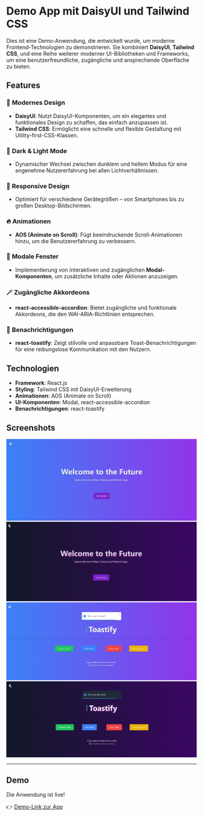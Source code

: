 # **Demo App mit DaisyUI und Tailwind CSS**

Dies ist eine Demo-Anwendung, die entwickelt wurde, um moderne Frontend-Technologien zu demonstrieren. Sie kombiniert **DaisyUI**, **Tailwind CSS**, und eine Reihe weiterer moderner UI-Bibliotheken und Frameworks, um eine benutzerfreundliche, zugängliche und ansprechende Oberfläche zu bieten.

## **Features**

### 🌟 **Modernes Design**
- **DaisyUI**: Nutzt DaisyUI-Komponenten, um ein elegantes und funktionales Design zu schaffen, das einfach anzupassen ist.
- **Tailwind CSS**: Ermöglicht eine schnelle und flexible Gestaltung mit Utility-first-CSS-Klassen.

### 🎨 **Dark & Light Mode**
- Dynamischer Wechsel zwischen dunklem und hellem Modus für eine angenehme Nutzererfahrung bei allen Lichtverhältnissen.

### 📱 **Responsive Design**
- Optimiert für verschiedene Gerätegrößen – von Smartphones bis zu großen Desktop-Bildschirmen.

### 🔥 **Animationen**
- **AOS (Animate on Scroll)**: Fügt beeindruckende Scroll-Animationen hinzu, um die Benutzererfahrung zu verbessern.

### 🔐 **Modale Fenster**
- Implementierung von interaktiven und zugänglichen **Modal-Komponenten**, um zusätzliche Inhalte oder Aktionen anzuzeigen.

### 🪄 **Zugängliche Akkordeons**
- **react-accessible-accordion**: Bietet zugängliche und funktionale Akkordeons, die den WAI-ARIA-Richtlinien entsprechen.

### 📢 **Benachrichtigungen**
- **react-toastify**: Zeigt stilvolle und anpassbare Toast-Benachrichtigungen für eine reibungslose Kommunikation mit den Nutzern.

## **Technologien**

- **Framework**: React.js
- **Styling**: Tailwind CSS mit DaisyUI-Erweiterung
- **Animationen**: AOS (Animate on Scroll)
- **UI-Komponenten**: Modal, react-accessible-accordion
- **Benachrichtigungen**: react-toastify

## **Screenshots**

![app-screenshot-1](image.png)
![app-screenshot-2](image2.png)
![app-screenshot-3](image1.png)
![app-screenshot-4](image3.png)

---

## **Demo**

Die Anwendung ist live!

👉 <a href="https://landingpage-2-0.vercel.app/" target="_blank" rel="noopener noreferrer">Demo-Link zur App</a>




